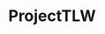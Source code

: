# ProjectTLW
<!-- J'ai commencé à faire la page de navigation de notre site (Mon compte, panier, contact...) Il faut refaire la mise en page de Mon compte et creer les 2 autres pages.

La suite de l'accueil se fera par JavaScript.

comprendre comment fonctionne Flex pour l'header de l'accueil.
--->
